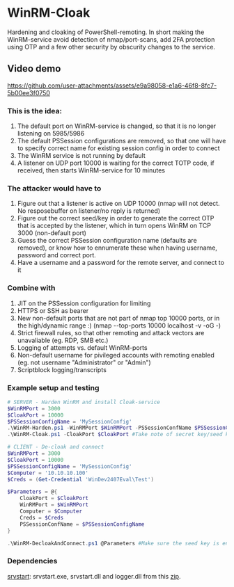 # WinRM-Cloak
Hardening and cloaking of PowerShell-remoting. In short making the WinRM-service avoid detection of nmap/port-scans, add 2FA protection using OTP and a few other security by obscurity changes to the service.

## Video demo

https://github.com/user-attachments/assets/e9a98058-e1a6-46f8-8fc7-5b00ee3f0750


### This is the idea:
1. The default port on WinRM-service is changed, so that it is no longer listening on 5985/5986
2. The default PSSession configurations are removed, so that one will have to specify correct name for existing session config in order to connect
3. The WinRM service is not running by default
4. A listener on UDP port 10000 is waiting for the correct TOTP code, if received, then starts WinRM-service for 10 minutes

### The attacker would have to
1. Figure out that a listener is active on UDP 10000 (nmap will not detect. No resposebuffer on listener/no reply is returned)
2. Figure out the correct seed/key in order to generate the correct OTP that is accepted by the listener, which in turn opens WinRM on TCP 3000 (non-default port)
3. Guess the correct PSSession configuration name (defaults are removed), or know how to ennumerate these when having username, password and correct port.
4. Have a username and a password for the remote server, and connect to it

### Combine with
1. JIT on the PSSession configuration for limiting
2. HTTPS or SSH as bearer
3. New non-default ports that are not part of nmap top 10000 ports, or in the high/dynamic range :) (nmap --top-ports 10000 localhost -v -oG -)
4. Strict firewall rules, so that other remoting and attack vectors are unavaliable (eg. RDP, SMB etc.)
5. Logging of attempts vs. default WinRM-ports
6. Non-default username for pivileged accounts with remoting enabled (eg. not username "Administrator" or "Admin")
7. Scriptblock logging/transcripts

### Example setup and testing
```PowerShell
# SERVER - Harden WinRM and install Cloak-service
$WinRMPort = 3000
$CloakPort = 10000
$PSSessionConfigName = 'MySessionConfig'
.\WinRM-Harden.ps1 -WinRMPort $WinRMPort -PSSessionConfName $PSSessionConfigName -Harden
.\WinRM-Cloak.ps1 -CloakPort $CloakPort #Take note of secret key/seed key for TOTP from console, or get from "WinRM-Cloak-Service.ini" after install.

# CLIENT - De-cloak and connect
$WinRMPort = 3000
$CloakPort = 10000
$PSSessionConfigName = 'MySessionConfig'
$Computer = '10.10.10.100'
$Creds = (Get-Credential 'WinDev2407Eval\Test')

$Parameters = @{
    CloakPort = $CloakPort
    WinRMPort = $WinRMPort
    Computer = $Computer
    Creds = $Creds
    PSSessionConfName = $PSSessionConfigName
}

.\WinRM-DecloakAndConnect.ps1 @Parameters #Make sure the seed key is entered into an authenticator, so that you have your OTP ready (or send the key itself using TOTPSecreyKey-parameter)
```

### Dependencies
[srvstart](https://github.com/rozanski/srvstart/blob/master/srvstart/srvstart_run.v110.zip): srvstart.exe, srvstart.dll and logger.dll from this [zip](https://github.com/rozanski/srvstart/blob/master/srvstart/srvstart_run.v110.zip).
